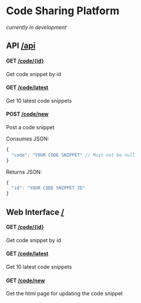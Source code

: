 # Code Sharing Platform
*currently in development*

## API [/api](http://localhost:8889/api)

#### GET [/code/{id}](http://localhost:8889/api/code/{id})
Get code snippet by id

#### GET [/code/latest](http://localhost:8889/api/code/latest)
Get 10 latest code snippets

#### POST [/code/new](http://localhost:8889/api/code/new)
Post a code snippet

Consumes JSON:
```javascript
{
  "code": "YOUR CODE SNIPPET" // Must not be null
}
```
Returns JSON:
```javascript
{
  "id": "YOUR CODE SNIPPET ID"
}
```

## Web Interface [/](http://localhost:8889/)

#### GET [/code/{id}](http://localhost:8889/code/{id})
Get code snippet by id

#### GET [/code/latest](http://localhost:8889/code/latest)
Get 10 latest code snippets

#### GET [/code/new](http://localhost:8889/code/new)
Get the html page for updating the code snippet
